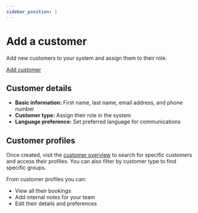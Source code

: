 ```yaml
---
sidebar_position: 1
---
```


# Add a customer

Add new customers to your system and assign them to their role.

<div class="button-container">
  <a href="https://dashboard.letsbook.app/customers/add" class="button button--primary" target="_blank" rel="noopener noreferrer">Add customer</a>
</div>

## Customer details

- **Basic information:** First name, last name, email address, and phone number
- **Customer type:** Assign their role in the system
- **Language preference:** Set preferred language for communications

## Customer profiles

Once created, visit the [customer overview](https://dashboard.letsbook.app/customers) to search for specific customers and access their profiles. You can also filter by customer type to find specific groups.

From customer profiles you can:

- View all their bookings
- Add internal notes for your team
- Edit their details and preferences